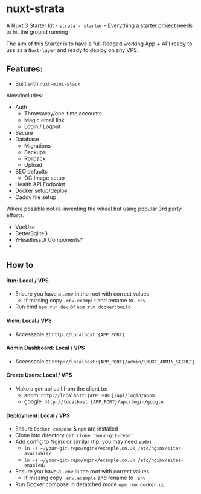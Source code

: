 # nuxt-strata

A Nuxt 3 Starter kit - `strata - starter` - Everything a starter project needs to hit the ground running

The aim of this Starter is to have a full-fledged working App + API ready to use as a `Nuxt-layer` and ready to deploy on any VPS.

## Features:

- Built with `nuxt-mini-stack`

Aims/includes:

- Auth
  - Throwaway/one-time accounts
  - Magic email link
  - Login / Logout
- Secure
- Database
  - Migrations
  - Backups
  - Rollback
  - Upload
- SEO defaults
  - OG Image setup
- Health API Endpoint
- Docker setup/deploy
- Caddy file setup

Where possible not re-inventing the wheel but using popular 3rd party efforts.

- VueUse
- BetterSqlite3
- ?HeadlessUI Components?
-

## How to

#### Run: Local / VPS

- Ensure you have a `.env` in the root with correct values
  - If missing copy `.env.example` and rename to `.env`
- Run cmd `npm run dev` or `npm run docker:build`

#### View: Local / VPS

- Accessable at `http://localhost:{APP_PORT}`

#### Admin Dashboard: Local / VPS

- Accessable at `http://localhost:{APP_PORT}/admin/{NUXT_ADMIN_SECRET}`

#### Create Users: Local / VPS

- Make a `get` api call from the client to:
  - anom: `http://localhost:{APP_PORT}/api/login/anom`
  - google: `http://localhost:{APP_PORT}/api/login/google`

#### Deployment: Local / VPS

- Ensure `Docker compose` & `npm` are installed
- Clone into directory `git clone 'your-git-repo'`
- Add config to Nginx or similar (tip: you may need `sudo`)
  - `ln -s ~/your-git-repo/nginx/example.co.uk /etc/nginx/sites-available/`
  - `ln -s ~/your-git-repo/nginx/example.co.uk /etc/nginx/sites-enabled/`
- Ensure you have a `.env` in the root with correct values
  - If missing copy `.env.example` and rename to `.env`
- Run Docker compose in detatched mode `npm run docker:up`
